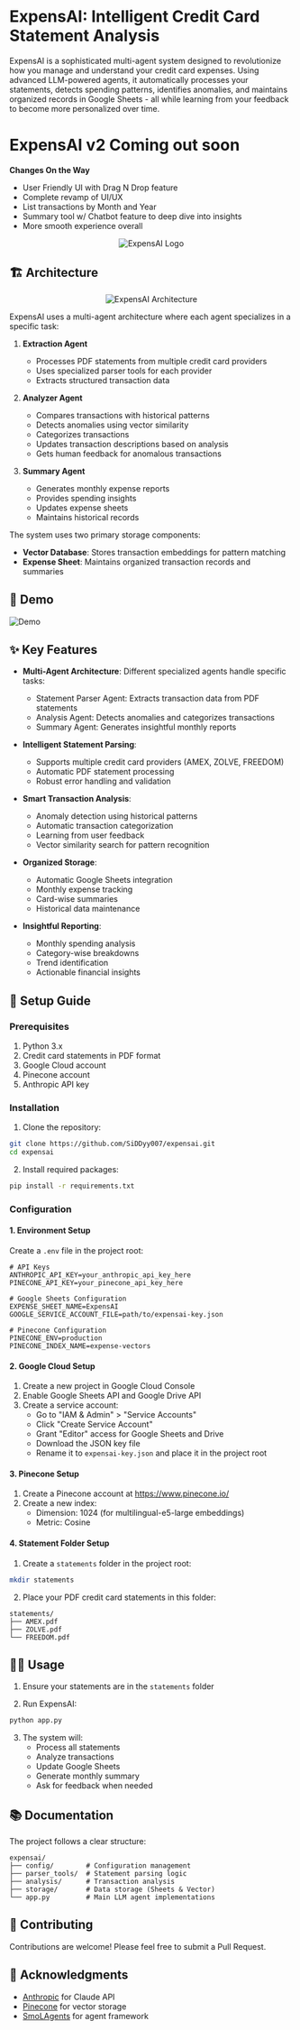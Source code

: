 # ExpensAI: Intelligent Credit Card Statement Analysis

ExpensAI is a sophisticated multi-agent system designed to revolutionize how you manage and understand your credit card expenses. Using advanced LLM-powered agents, it automatically processes your statements, detects spending patterns, identifies anomalies, and maintains organized records in Google Sheets - all while learning from your feedback to become more personalized over time.


# ExpensAI v2 Coming out soon
**Changes On the Way**
   - User Friendly UI with Drag N Drop feature 
   - Complete revamp of UI/UX 
   - List transactions by Month and Year
   - Summary tool w/ Chatbot feature to deep dive into insights
   - More smooth experience overall


<p align="center">
  <img src="/images/ExpensAI_Logo.png" alt="ExpensAI Logo" style="max-width: 50%; max-height: 50%;">
</p>

## 🏗️ Architecture

<p align="center">
  <img src="images/ExpensAI_Architecture_Diagram.svg" alt="ExpensAI Architecture" style="max-width: 100%; height: auto;">
</p>

ExpensAI uses a multi-agent architecture where each agent specializes in a specific task:

1. **Extraction Agent**
   - Processes PDF statements from multiple credit card providers
   - Uses specialized parser tools for each provider
   - Extracts structured transaction data

2. **Analyzer Agent**
   - Compares transactions with historical patterns
   - Detects anomalies using vector similarity
   - Categorizes transactions
   - Updates transaction descriptions based on analysis
   - Gets human feedback for anomalous transactions

3. **Summary Agent**
   - Generates monthly expense reports
   - Provides spending insights
   - Updates expense sheets
   - Maintains historical records

The system uses two primary storage components:
- **Vector Database**: Stores transaction embeddings for pattern matching
- **Expense Sheet**: Maintains organized transaction records and summaries

## 🎥 Demo

![Demo](images/output.gif)

## ✨ Key Features

- **Multi-Agent Architecture**: Different specialized agents handle specific tasks:
  - Statement Parser Agent: Extracts transaction data from PDF statements
  - Analysis Agent: Detects anomalies and categorizes transactions
  - Summary Agent: Generates insightful monthly reports

- **Intelligent Statement Parsing**:
  - Supports multiple credit card providers (AMEX, ZOLVE, FREEDOM)
  - Automatic PDF statement processing
  - Robust error handling and validation

- **Smart Transaction Analysis**:
  - Anomaly detection using historical patterns
  - Automatic transaction categorization
  - Learning from user feedback
  - Vector similarity search for pattern recognition

- **Organized Storage**:
  - Automatic Google Sheets integration
  - Monthly expense tracking
  - Card-wise summaries
  - Historical data maintenance

- **Insightful Reporting**:
  - Monthly spending analysis
  - Category-wise breakdowns
  - Trend identification
  - Actionable financial insights

## 🚀 Setup Guide

### Prerequisites

1. Python 3.x
2. Credit card statements in PDF format
3. Google Cloud account
4. Pinecone account
5. Anthropic API key

### Installation

1. Clone the repository:
```bash
git clone https://github.com/SiDDyy007/expensai.git
cd expensai
```

2. Install required packages:
```bash
pip install -r requirements.txt
```

### Configuration

#### 1. Environment Setup
Create a `.env` file in the project root:
```env
# API Keys
ANTHROPIC_API_KEY=your_anthropic_api_key_here
PINECONE_API_KEY=your_pinecone_api_key_here

# Google Sheets Configuration
EXPENSE_SHEET_NAME=ExpensAI
GOOGLE_SERVICE_ACCOUNT_FILE=path/to/expensai-key.json

# Pinecone Configuration
PINECONE_ENV=production
PINECONE_INDEX_NAME=expense-vectors
```

#### 2. Google Cloud Setup

1. Create a new project in Google Cloud Console
2. Enable Google Sheets API and Google Drive API
3. Create a service account:
   - Go to "IAM & Admin" > "Service Accounts"
   - Click "Create Service Account"
   - Grant "Editor" access for Google Sheets and Drive
   - Download the JSON key file
   - Rename it to `expensai-key.json` and place it in the project root

#### 3. Pinecone Setup

1. Create a Pinecone account at https://www.pinecone.io/
2. Create a new index:
   - Dimension: 1024 (for multilingual-e5-large embeddings)
   - Metric: Cosine

#### 4. Statement Folder Setup

1. Create a `statements` folder in the project root:
```bash
mkdir statements
```

2. Place your PDF credit card statements in this folder:
```
statements/
├── AMEX.pdf
├── ZOLVE.pdf
└── FREEDOM.pdf
```

## 🏃‍♂️ Usage

1. Ensure your statements are in the `statements` folder

2. Run ExpensAI:
```bash
python app.py
```

3. The system will:
   - Process all statements
   - Analyze transactions 
   - Update Google Sheets
   - Generate monthly summary 
   - Ask for feedback when needed

## 📚 Documentation

The project follows a clear structure:

```
expensai/
├── config/        # Configuration management
├── parser_tools/  # Statement parsing logic
├── analysis/      # Transaction analysis
├── storage/       # Data storage (Sheets & Vector)
└── app.py         # Main LLM agent implementations
```

## 🤝 Contributing

Contributions are welcome! Please feel free to submit a Pull Request.

## 🙏 Acknowledgments

- [Anthropic](https://www.anthropic.com/) for Claude API
- [Pinecone](https://www.pinecone.io/) for vector storage
- [SmoLAgents](https://huggingface.co/docs/smolagents/index) for agent framework